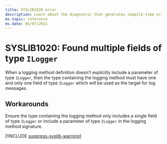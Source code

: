 ```yaml
---
title: SYSLIB1020 error
description: Learn about the diagnostic that generates compile-time error SYSLIB1020.
ms.topic: reference
ms.date: 05/07/2021
---
```


# SYSLIB1020: Found multiple fields of type `ILogger`

When a logging method definition doesn't explicitly include a parameter of type `ILogger`, then the type containing the logging method must have one and only one field of type `ILogger` which will be used as the target for log messages.

## Workarounds

Ensure the type containing the logging method only includes a single field of type `ILogger` or include a parameter of type `ILogger` in the logging method signature.

[!INCLUDE [suppress-syslib-warning](includes/suppress-syslib-diagnostics.md)]

